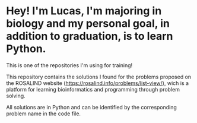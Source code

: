 # Hey! I'm Lucas, I'm majoring in biology and my personal goal, in addition to graduation, is to learn Python. 
This is one of the repositories I'm using for training!

This repository contains the solutions I found for the problems proposed on the ROSALIND website (https://rosalind.info/problems/list-view/), wich is a platform for learning bioinformatics and programming through problem solving.

All solutions are in Python and can be identified by the corresponding problem name in the code file.
